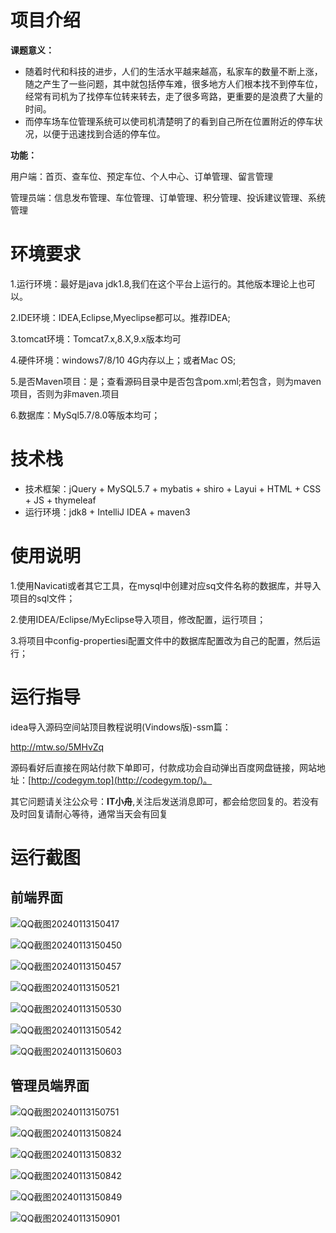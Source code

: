 # 项目介绍

**课题意义：**

- 随着时代和科技的进步，人们的生活水平越来越高，私家车的数量不断上涨，随之产生了一些问题，其中就包括停车难，很多地方人们根本找不到停车位，经常有司机为了找停车位转来转去，走了很多弯路，更重要的是浪费了大量的时间。
- 而停车场车位管理系统可以使司机清楚明了的看到自己所在位置附近的停车状况，以便于迅速找到合适的停车位。



**功能：**

用户端：首页、查车位、预定车位、个人中心、订单管理、留言管理

管理员端：信息发布管理、车位管理、订单管理、积分管理、投诉建议管理、系统管理

# 环境要求

1.运行环境：最好是java jdk1.8,我们在这个平台上运行的。其他版本理论上也可以。 

2.IDE环境：IDEA,Eclipse,Myeclipse都可以。推荐IDEA; 

3.tomcat环境：Tomcat7.x,8.X,9.x版本均可 

4.硬件环境：windows7/8/10 4G内存以上；或者Mac OS; 

5.是否Maven项目：是；查看源码目录中是否包含pom.xml;若包含，则为maven项目，否则为非maven.项目 

6.数据库：MySql5.7/8.0等版本均可；

# 技术栈

- 技术框架：jQuery + MySQL5.7 + mybatis + shiro + Layui + HTML + CSS + JS + thymeleaf
- 运行环境：jdk8 + IntelliJ IDEA + maven3 

# 使用说明

1.使用Navicati或者其它工具，在mysql中创建对应sq文件名称的数据库，并导入项目的sql文件； 

2.使用IDEA/Eclipse/MyEclipse导入项目，修改配置，运行项目； 

3.将项目中config-propertiesi配置文件中的数据库配置改为自己的配置，然后运行；

# 运行指导

idea导入源码空间站顶目教程说明(Vindows版)-ssm篇：

http://mtw.so/5MHvZq 

源码看好后直接在网站付款下单即可，付款成功会自动弹出百度网盘链接，网站地址：[http://codegym.top](http://codegym.top/)。 

其它问题请关注公众号：**IT小舟**,关注后发送消息即可，都会给您回复的。若没有及时回复请耐心等待，通常当天会有回复

# 运行截图

## 前端界面

![QQ截图20240113150417](https://gulimallcativen.oss-cn-shenzhen.aliyuncs.com/bishe/QQ%E6%88%AA%E5%9B%BE20240113150417.png)

![QQ截图20240113150450](https://gulimallcativen.oss-cn-shenzhen.aliyuncs.com/bishe/QQ%E6%88%AA%E5%9B%BE20240113150450.png)

![QQ截图20240113150457](https://gulimallcativen.oss-cn-shenzhen.aliyuncs.com/bishe/QQ%E6%88%AA%E5%9B%BE20240113150457.png)

![QQ截图20240113150521](https://gulimallcativen.oss-cn-shenzhen.aliyuncs.com/bishe/QQ%E6%88%AA%E5%9B%BE20240113150521.png)

![QQ截图20240113150530](https://gulimallcativen.oss-cn-shenzhen.aliyuncs.com/bishe/QQ%E6%88%AA%E5%9B%BE20240113150530.png)

![QQ截图20240113150542](https://gulimallcativen.oss-cn-shenzhen.aliyuncs.com/bishe/QQ%E6%88%AA%E5%9B%BE20240113150542.png)

![QQ截图20240113150603](https://gulimallcativen.oss-cn-shenzhen.aliyuncs.com/bishe/QQ%E6%88%AA%E5%9B%BE20240113150603.png)

## 管理员端界面

![QQ截图20240113150751](https://gulimallcativen.oss-cn-shenzhen.aliyuncs.com/bishe/QQ%E6%88%AA%E5%9B%BE20240113150751.png)

![QQ截图20240113150824](https://gulimallcativen.oss-cn-shenzhen.aliyuncs.com/bishe/QQ%E6%88%AA%E5%9B%BE20240113150824.png)

![QQ截图20240113150832](https://gulimallcativen.oss-cn-shenzhen.aliyuncs.com/bishe/QQ%E6%88%AA%E5%9B%BE20240113150832.png)

![QQ截图20240113150842](https://gulimallcativen.oss-cn-shenzhen.aliyuncs.com/bishe/QQ%E6%88%AA%E5%9B%BE20240113150842.png)

![QQ截图20240113150849](https://gulimallcativen.oss-cn-shenzhen.aliyuncs.com/bishe/QQ%E6%88%AA%E5%9B%BE20240113150849.png)

![QQ截图20240113150901](https://gulimallcativen.oss-cn-shenzhen.aliyuncs.com/bishe/QQ%E6%88%AA%E5%9B%BE20240113150901.png)
